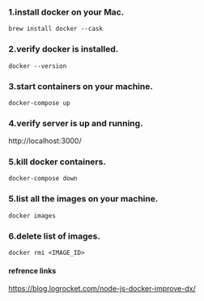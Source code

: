### 1.install docker on your Mac.
    brew install docker --cask
    
### 2.verify docker is installed.
    docker --version
    

### 3.start containers on your machine.
    docker-compose up
    

### 4.verify server is up and running.
<a>http://localhost:3000/</a>
    

### 5.kill docker containers.
    docker-compose down
    

### 5.list all the images on your machine.
    docker images
    
### 6.delete list of images.
    docker rmi <IMAGE_ID>

#### refrence links
<a>https://blog.logrocket.com/node-js-docker-improve-dx/</a>
